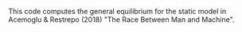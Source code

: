 This code computes the general equilibrium for the static model in Acemoglu & Restrepo (2018) "The Race Between Man and Machine".

